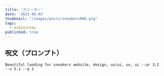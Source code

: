 ```yaml
---
title: 'スニーカー'
date: '2023-06-03'
thumbnail: "/images/posts/sneakers006.png"
tags:
  - midjourney
published: true
---
```


## 呪文（プロンプト）
```
Beautiful landing for sneakers website, design, ux/ui, ux, ui --ar 3:2 --v 5.1 --q 2
```